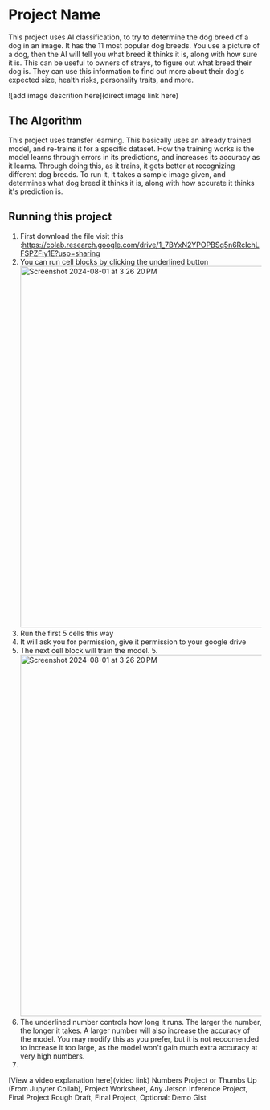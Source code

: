 # Project Name
This project uses AI classification, to try to determine the dog breed of a dog in an image. It has the 11 most popular dog breeds. You use a picture of a dog, then the AI will tell you what breed it thinks it is, along with how sure it is. This can be useful to owners of strays, to figure out what breed their dog is. They can use this information to find out more about their dog's expected size, health risks, personality traits, and more.

![add image descrition here](direct image link here)

## The Algorithm

This project uses transfer learning. This basically uses an already trained model, and re-trains it for a specific dataset. How the training works is the model learns through errors in its predictions, and increases its accuracy as it learns. Through doing this, as it trains, it gets better at recognizing different dog breeds. To run it, it takes a sample image given, and determines what dog breed it thinks it is, along with how accurate it thinks it's prediction is. 

## Running this project

1. First download the file visit this :https://colab.research.google.com/drive/1_7BYxN2YPOPBSq5n6RcIchLFSPZFiy1E?usp=sharing
2. You can run cell blocks by clicking the underlined button <img width="719" alt="Screenshot 2024-08-01 at 3 26 20 PM" src="https://github.com/user-attachments/assets/194e0868-3628-4e68-9459-c178baf0b9e5">
3. Run the first 5 cells this way
4. It will ask you for permission, give it permission to your google drive
5. The next cell block will train the model.
5.<img width="719" alt="Screenshot 2024-08-01 at 3 26 20 PM" src="https://github.com/user-attachments/assets/8cf407f6-0f0f-4da2-add6-9e512830fd37">
6. The underlined number controls how long it runs. The larger the number, the longer it takes. A larger number will also increase the accuracy of the model. You may modify this as you prefer, but it is not reccomended to increase it too large, as the model won't gain much extra accuracy at very high numbers.
7. 

[View a video explanation here](video link)
Numbers Project or Thumbs Up (From Jupyter Collab), Project Worksheet, Any Jetson Inference Project, Final Project Rough Draft, Final Project, Optional: Demo Gist
